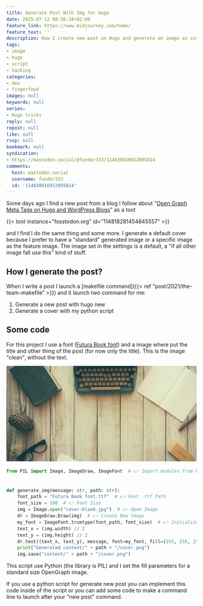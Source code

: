 ```yaml
---
title: Generate Post With Img for Hugo
date: 2025-07-12 08:36:34+02:00
feature_link: https://www.midjourney.com/home/
feature_text: ''
description: How I create new post on Hugo and generate an image as cover
tags:
- image
- hugo
- script
- hacking
categories:
- dev
- fingerfood
images: null
keywords: null
series:
- Hugo tricks
reply: null
repost: null
like: null
rsvp: null
bookmark: null
syndication:
- https://mastodon.social/@fundor333/114838916912095814
comments:
  host: mastodon.social
  username: fundor333
  id: '114838916912095814'
---
```


Some days ago I find a new post from a blog I follow about "[Open Graph Meta Tags on Hugo and WordPress Blogs](https://www.burgeonlab.com/blog/hugo-and-wordpress-open-graph-meta-tags/)" as a toot

{{< toot instance="fosstodon.org" id="114818281454845557" >}}

and I find I do the same thing and some more. I generate a default cover because I prefer to have a "standard" generated image or a specific image as the feature image. The image set in the settings is a default, a  "if all other image fall use this" kind of stuff.

## How I generate the post?

When I write a post I launch a [makefile command]({{< ref "post/2021/the-team-makefile" >}}) and it launch two command for me:

1. Generate a new post with hugo new
2. Generate a cover with my python script

## Some code

For this project I use a font ([Futura Book font](https://font.download/font/futura-book)) and a image where put the title and other thing of the post (for now only the title).
This is the image "clean", without the text.

![cover-blank.jpg](cover-blank.jpg)

``` python
from PIL import Image, ImageDraw, ImageFont  # 👉️ Import modules from PIL


def generate_img(message: str, path: str):
    font_path = "Futura Book font.ttf"  # 👉️ Font .ttf Path
    font_size = 100  # 👉️ Font Size
    img = Image.open("cover-blank.jpg")  # 👉️ Open Image
    dr = ImageDraw.Draw(img)  # 👉️ Create New Image
    my_font = ImageFont.truetype(font_path, font_size)  # 👉️ Initialize Font
    text_x = (img.width) // 2
    text_y = (img.height) // 2
    dr.text((text_x, text_y), message, font=my_font, fill=(255, 255, 255), anchor="mm")
    print("Generated content/" + path + "/cover.png")
    img.save("content/" + path + "/cover.png")
```

This script use Python (the library is PIL) and I set the fill parameters for a standard size OpenGraph image.

If you use a python script for generate new post you can implement this code inside of the script or you can add some code to make a command line to launch after your "new post" command.
